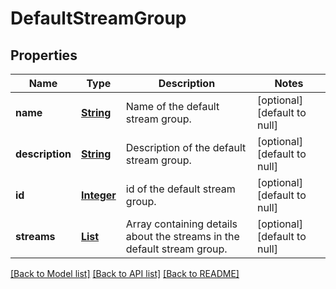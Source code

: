 # DefaultStreamGroup
## Properties

Name | Type | Description | Notes
------------ | ------------- | ------------- | -------------
**name** | [**String**](string.md) | Name of the default stream group.  | [optional] [default to null]
**description** | [**String**](string.md) | Description of the default stream group.  | [optional] [default to null]
**id** | [**Integer**](integer.md) | id of the default stream group.  | [optional] [default to null]
**streams** | [**List**](BasicStream.md) | Array containing details about the streams in the default stream group.  | [optional] [default to null]

[[Back to Model list]](../README.md#documentation-for-models) [[Back to API list]](../README.md#documentation-for-api-endpoints) [[Back to README]](../README.md)

